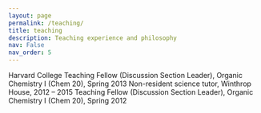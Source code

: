 ```yaml
---
layout: page
permalink: /teaching/
title: teaching
description: Teaching experience and philosophy
nav: False
nav_order: 5
---
```


Harvard College
Teaching Fellow (Discussion Section Leader), Organic Chemistry I (Chem 20), Spring 2013
Non-resident science tutor, Winthrop House, 2012 – 2015
Teaching Fellow (Discussion Section Leader), Organic Chemistry I (Chem 20), Spring 2012
